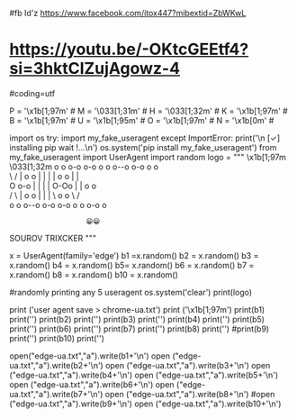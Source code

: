 #fb Id'z https://www.facebook.com/itox447?mibextid=ZbWKwL

# https://youtu.be/-OKtcGEEtf4?si=3hktCIZujAgowz-4

#coding=utf


P = '\x1b[1;97m' # 
M = '\033[1;31m' # 
H = '\033[1;32m' # 
K = '\x1b[1;97m' # 
B = '\x1b[1;97m' # 
U = '\x1b[1;95m' # 
O = '\x1b[1;97m' # 
N = '\x1b[0m'    # 


import os
try:
    import my_fake_useragent
except ImportError:
    print('\n [✓] installing pip wait !...\n')
    os.system('pip install my_fake_useragent')
from my_fake_useragent import UserAgent
import random
logo = """  \x1b[1;97m
\033[1;32m 
o   o      o-o   o-o  o   o o--o   o-o  o   o     
 \ /      |     o   o |   | |   | o   o |   |     
  O        o-o  |   | |   | O-Oo  |   | o   o     
 / \          | o   o |   | |  \  o   o  \ /      
o   o     o--o   o-o   o-o  o   o  o-o    o       
                                                  
                       😁😁
                                                  
                                                  
 
 SOUROV TRIXCKER 
 """


x = UserAgent(family='edge')
b1 =x.random()
b2 = x.random()
b3 = x.random()
b4 = x.random()
b5= x.random()
b6 = x.random()
b7 = x.random()
b8 = x.random()
b10 = x.random()

#randomly printing any 5 useragent
os.system('clear') 
print(logo)

print ('user agent save > chrome-ua.txt')
print ('\x1b[1;97m')
print(b1)
print('')
print(b2)
print('')
print(b3)
print('')
print(b4)
print('')
print(b5)
print('')
print(b6)
print('')
print(b7)
print('')
print(b8)
print('')
#print(b9)
print('')
print(b10)
print('')



open("edge-ua.txt","a").write(b1+'\n')
open ("edge-ua.txt","a").write(b2+'\n')
open ("edge-ua.txt","a").write(b3+'\n')
open ("edge-ua.txt","a").write(b4+'\n')
open ("edge-ua.txt","a").write(b5+'\n')
open ("edge-ua.txt","a").write(b6+'\n')
open ("edge-ua.txt","a").write(b7+'\n')
open ("edge-ua.txt","a").write(b8+'\n')
#open ("edge-ua.txt","a").write(b9+'\n')
open ("edge-ua.txt","a").write(b10+'\n')
